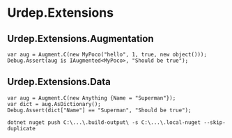 # Urdep.Extensions

## Urdep.Extensions.Augmentation

```
var aug = Augment.C(new MyPoco("hello", 1, true, new object()));
Debug.Assert(aug is IAugmented<MyPoco>, "Should be true");
```

## Urdep.Extensions.Data

```
var aug = Augment.C(new Anything {Name = "Superman"});
var dict = aug.AsDictionary();
Debug.Assert(dict["Name"] == "Superman", "Should be true");
```

```
dotnet nuget push C:\...\.build-output\ -s C:\...\.local-nuget --skip-duplicate
```